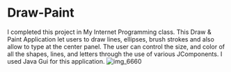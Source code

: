 # Draw-Paint
I completed this project in My Internet Programming class. This Draw &amp; Paint Application let users to draw lines, ellipses, brush strokes and also allow to type at the center panel. The user can control the size, and color of all the shapes, lines, and letters through the use of various JComponents. I used Java Gui for this application.
![img_6660](https://cloud.githubusercontent.com/assets/24209732/23450781/ea82c0e8-fe2a-11e6-9792-2c297baafbea.JPG)
